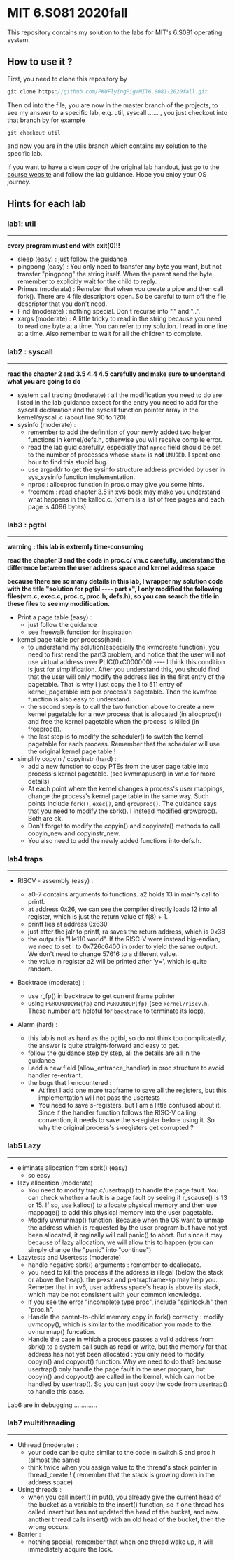 # MIT 6.S081 2020fall

This repository contains my solution to the labs for MIT's 6.S081 operating system.

## How to use it ?

First, you need to clone this repository by

```c
git clone https://github.com/PKUFlyingPig/MIT6.S081-2020fall.git
```

Then cd into the file, you are now in the master branch of the projects, to see my answer to a specific lab, e.g. util, syscall ...... , you just checkout into that branch by for example 

```
git checkout util
```

and now you are in the utils branch which contains my solution to the specific lab. 

if you want to have a clean copy of the original lab handout, just go to the [course website](https://pdos.csail.mit.edu/6.828/2020/schedule.html) and follow the lab guidance. Hope you enjoy your OS journey.



## Hints for each lab

### lab1: util

----

**every program must end with exit(0)!!**

- sleep (easy) : just follow the guidance
- pingpong (easy) : You only need to transfer any byte you want, but not transfer "pingpong" the string itself. When the parent send the byte, remember to explicitly wait for the child to reply.
- Primes (moderate) : Remeber that when you create a pipe and then call fork(). There are 4 file descriptors open. So be careful to turn off the file descriptor that you don't need.
- Find (moderate) : nothing special. Don't recurse into "." and "..".
- xargs (moderate) : A little tricky to read in the string because you need to read one byte at a time. You can refer to my solution. I read in one line at a time.  Also remember to wait for all the children to complete.



### lab2 : syscall

----

**read the chapter 2 and 3.5 4.4 4.5 carefully and make sure to understand what you are going to do**

- system call tracing (moderate) : all the modification you need to do are listed in the lab guidance except for the entry you need to add for the syscall declaration and the syscall function pointer array  in the kernel/syscall.c (about line 90 to 120).
- sysinfo (moderate) : 
  - remember to add the definition of your newly added two helper functions in kernel/defs.h, otherwise you will receive compile error.
  - read the lab guid carefully, especially that `nproc` field should be set to the number of processes whose `state` is **not** `UNUSED`. I spent one hour to find this stupid bug.
  - use argaddr to get the sysinfo structure address provided by user in sys_sysinfo function implementation.
  - nproc : allocproc function in proc.c may give you some hints.
  - freemem : read chapter 3.5 in xv6 book may make you understand what happens in the kalloc.c. (kmem is a list of free pages and each page is 4096 bytes)

### lab3 : pgtbl 

----

**warning : this lab is extremly time-consuming**

**read the chapter 3 and the code in proc.c/ vm.c carefully, understand the difference between the user address space and kernel address space**

**because there are so many details in this lab, I wrapper my solution code with the title "solution for pgtbl ---- part x", I only modified the following files(vm.c, exec.c, proc.c, proc.h, defs.h), so you can search the title in these files to see my modification.**

- Print a page table (easy) :
  - just follow the guidance
  - see freewalk function for inspiration
- kernel page table per process(hard) : 
  - to understand my solution(especially the kvmcreate function), you need to first read the part3 problem, and notice that the user will not use virtual address over PLIC(0xC000000) ---- I think this condition is just for simplification. After you understand this, you should find that the user will only modify the address lies in the first entry of the pagetable. That is why I just copy the 1 to 511 entry of kernel_pagetable into per process's pagetable. Then the kvmfree function is also easy to understand.
  - the second step is to call the two function above to create a new kernel pagetable for a new process that is allocated (in allocproc()) and free the kernel pagetable when the process is killed (in freeproc()).
  - the last step is to modify the scheduler()  to switch the kernel pagetable for each process. Remember that the scheduler will use the original kernel page table !
- simplify copyin / copyinstr (hard) :
  - add a new function to copy PTEs from the user page table into process's kernel pagetable. (see kvmmapuser() in vm.c for more details)
  - At each point where the kernel changes a process's user mappings, change the process's kernel page table in the same way. Such points include `fork()`, `exec()`, and `growproc()`. The guidance says that you need to modify the sbrk(). I instead modified growproc(). Both are ok.
  - Don't forget to modify the copyin() and copyinstr() methods to call copyin_new and copyinstr_new. 
  - You also need to add the newly added functions into defs.h.

### lab4 traps

----

- RISCV - assembly (easy) :
  - a0-7 contains arguments to functions. a2 holds 13 in main's call to printf.
  - at address 0x26, we can see the complier directly loads 12 into a1 register, which is just the return value of f(8) + 1.
  - printf lies at address 0x630
  - just after the jalr to printf, ra saves the return address, which is 0x38
  - the output is "He110 world". If the RISC-V were instead big-endian, we need to set i to 0x726c6400 in order to yield the same output. We don't need to change 57616 to a different value.
  - the value in register a2 will be printed after 'y=', which is quite random.

- Backtrace (moderate) :
  - use r_fp() in backtrace to get current frame pointer
  - using `PGROUNDDOWN(fp)` and `PGROUNDUP(fp)` (see `kernel/riscv.h`. These number are helpful for `backtrace` to terminate its loop). 
- Alarm (hard) :
  - this  lab is not as hard as the pgtbl, so do not think too complicatedly, the answer is quite straight-forward and easy to get.
  - follow the guidance step by step, all the details are all in the guidance
  - I add a new field (allow_entrance_handler) in proc structure to avoid handler re-entrant. 
  - the bugs that I encountered :
    - At first I add one more trapframe to save all the registers, but this implementation will not pass the usertests
    - You need to save s-registers, but I am a little confused about it. Since if the handler function follows the RISC-V calling convention, it needs to save the s-register before using it. So why the original process's s-registers get corrupted ?

### lab5 Lazy

---

- eliminate allocation from sbrk() (easy)
  - so easy
- lazy allocation (moderate)
  - You need to modify trap.c/usertrap() to handle the page fault. You can check whether a fault is a page fault by seeing if r_scause() is 13 or 15. If so, use kalloc() to allocate physical memory and then use mappage() to add this physical memory into the user pagetable.
  - Modify uvmunmap() function. Because when the OS want to unmap the address which is requested by the user program but have not yet been allocated, it orginally will call panic() to abort. But since it may because of lazy allocation, we will allow this to happen.(you can simply change the "panic" into "continue")
- Lazytests and Usertests (moderate)
  - handle negative sbrk() arguments : remember to deallocate.
  - you need to kill the process if the address is illegal (below the stack or above the heap). the p->sz and p->trapframe-sp may help you. Remeber that in xv6, user address space's heap is above its stack, which may be not consistent with your common knowledge.
  - If you see the error "incomplete type proc", include "spinlock.h" then "proc.h".
  - Handle the parent-to-child memory copy in fork() correctly : modify uvmcopy(), which is similar to the modification you made to the uvmunmap() funcation.
  - Handle the case in which a process passes a valid address from sbrk() to a system call such as read or write, but the memory for that address has not yet been allocated : you only need to modify copyin() and copyout() function. Why we need to do that? because usertrap() only handle the page fault in the user program, but copyin() and copyout() are called in the kernel, which can not be handled by usertrap(). So you can just copy the code from usertrap() to handle this case. 

Lab6 are in debugging .............

### lab7 multithreading

----

- Uthread (moderate) :
  - your code can be quite similar to the code in switch.S and proc.h (almost the same)
  - think twice when you assign value to the thread's stack pointer in thread_create ! ( remember that the stack is growing down in the address space)
- Using threads :
  - when you call insert() in put(), you already give the current head of the bucket as a variable to the insert() function, so if one thread has called insert but has not updated the head of the bucket, and now another thread calls insert() with an old head of the bucket, then the wrong occurs.
- Barrier :
  - nothing special, remember that when one thread wake up, it will immediately acquire the lock.